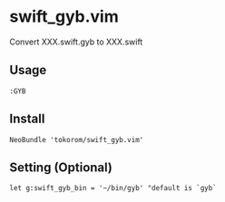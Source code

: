 # swift_gyb.vim
Convert XXX.swift.gyb to XXX.swift

## Usage

```vim
:GYB
```

## Install

```vim
NeoBundle 'tokorom/swift_gyb.vim'
```

## Setting (Optional)

```vim
let g:swift_gyb_bin = '~/bin/gyb' "default is `gyb`
```
